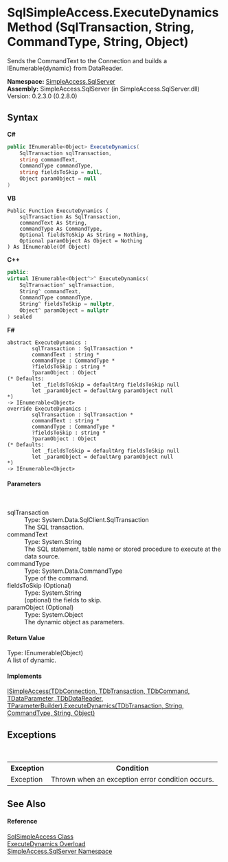 # SqlSimpleAccess.ExecuteDynamics Method (SqlTransaction, String, CommandType, String, Object)
 

Sends the CommandText to the Connection and builds a IEnumerable{dynamic} from DataReader.

**Namespace:**&nbsp;<a href="0aec4ece-a28c-8a60-ec49-ed778f89c036">SimpleAccess.SqlServer</a><br />**Assembly:**&nbsp;SimpleAccess.SqlServer (in SimpleAccess.SqlServer.dll) Version: 0.2.3.0 (0.2.8.0)

## Syntax

**C#**<br />
``` C#
public IEnumerable<Object> ExecuteDynamics(
	SqlTransaction sqlTransaction,
	string commandText,
	CommandType commandType,
	string fieldsToSkip = null,
	Object paramObject = null
)
```

**VB**<br />
``` VB
Public Function ExecuteDynamics ( 
	sqlTransaction As SqlTransaction,
	commandText As String,
	commandType As CommandType,
	Optional fieldsToSkip As String = Nothing,
	Optional paramObject As Object = Nothing
) As IEnumerable(Of Object)
```

**C++**<br />
``` C++
public:
virtual IEnumerable<Object^>^ ExecuteDynamics(
	SqlTransaction^ sqlTransaction, 
	String^ commandText, 
	CommandType commandType, 
	String^ fieldsToSkip = nullptr, 
	Object^ paramObject = nullptr
) sealed
```

**F#**<br />
``` F#
abstract ExecuteDynamics : 
        sqlTransaction : SqlTransaction * 
        commandText : string * 
        commandType : CommandType * 
        ?fieldsToSkip : string * 
        ?paramObject : Object 
(* Defaults:
        let _fieldsToSkip = defaultArg fieldsToSkip null
        let _paramObject = defaultArg paramObject null
*)
-> IEnumerable<Object> 
override ExecuteDynamics : 
        sqlTransaction : SqlTransaction * 
        commandText : string * 
        commandType : CommandType * 
        ?fieldsToSkip : string * 
        ?paramObject : Object 
(* Defaults:
        let _fieldsToSkip = defaultArg fieldsToSkip null
        let _paramObject = defaultArg paramObject null
*)
-> IEnumerable<Object> 
```


#### Parameters
&nbsp;<dl><dt>sqlTransaction</dt><dd>Type: System.Data.SqlClient.SqlTransaction<br />The SQL transaction.</dd><dt>commandText</dt><dd>Type: System.String<br />The SQL statement, table name or stored procedure to execute at the data source.</dd><dt>commandType</dt><dd>Type: System.Data.CommandType<br />Type of the command.</dd><dt>fieldsToSkip (Optional)</dt><dd>Type: System.String<br />(optional) the fields to skip.</dd><dt>paramObject (Optional)</dt><dd>Type: System.Object<br />The dynamic object as parameters.</dd></dl>

#### Return Value
Type: IEnumerable(Object)<br />A list of dynamic.

#### Implements
<a href="3f567e82-dcc0-1f9e-a608-22a7588f08ae">ISimpleAccess(TDbConnection, TDbTransaction, TDbCommand, TDataParameter, TDbDataReader, TParameterBuilder).ExecuteDynamics(TDbTransaction, String, CommandType, String, Object)</a><br />

## Exceptions
&nbsp;<table><tr><th>Exception</th><th>Condition</th></tr><tr><td>Exception</td><td>Thrown when an exception error condition occurs.</td></tr></table>

## See Also


#### Reference
<a href="51cba069-bca7-767f-b9f4-7a420dd10a28">SqlSimpleAccess Class</a><br /><a href="3b1b8cda-8178-68e9-9c1d-c2cc004f3f4e">ExecuteDynamics Overload</a><br /><a href="0aec4ece-a28c-8a60-ec49-ed778f89c036">SimpleAccess.SqlServer Namespace</a><br />